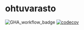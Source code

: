 # ohtuvarasto

![GHA_workflow_badge](https://github.com/SamiP7/ohtuvarasto/workflows/CI/badge.svg)
[![codecov](https://codecov.io/gh/SamiP7/ohtuvarasto/branch/main/graph/badge.svg?token=WR83WDHJ60)](https://codecov.io/gh/SamiP7/ohtuvarasto)
